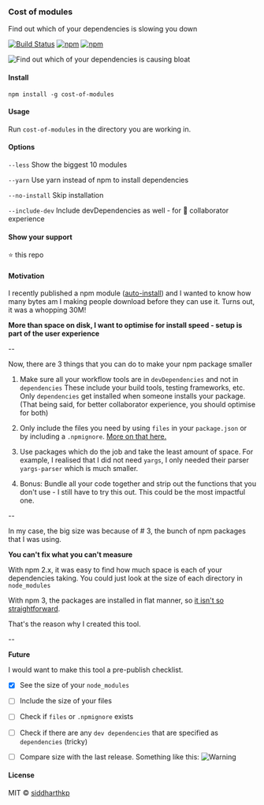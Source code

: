 ### Cost of modules
Find out which of your dependencies is slowing you down

[![Build
Status](https://api.travis-ci.org/siddharthkp/cost-of-modules.svg?branch=master)](https://travis-ci.org/siddharthkp/cost-of-modules)
[![npm](https://img.shields.io/npm/v/cost-of-modules.svg?maxAge=3600)](https://www.npmjs.com/package/cost-of-modules)
[![npm](https://img.shields.io/npm/dt/cost-of-modules.svg?maxAge=3600)](https://www.npmjs.com/package/cost-of-modules)

![Find out which of your dependencies is causing bloat](https://raw.githubusercontent.com/siddharthkp/cost-of-modules/master/screenshot.jpg)

#### Install

`npm install -g cost-of-modules`

#### Usage

Run `cost-of-modules` in the directory you are working in.

#### Options

`--less`  Show the biggest 10 modules

`--yarn`  Use yarn instead of npm to install dependencies

`--no-install`  Skip installation

`--include-dev`  Include devDependencies as well - for 🚀 collaborator experience

#### Show your support

:star: this repo

#### Motivation

I recently published a npm module ([auto-install](https://github.com/siddharthkp/auto-install)) and I wanted to know how many bytes am I making people download before they can use it. Turns out, it was a whopping 30M!

__More than space on disk, I want to optimise for install speed - setup is part of the user experience__

--

Now, there are 3 things that you can do to make your npm package smaller

1. Make sure all your workflow tools are in `devDependencies` and not in `dependencies` These include your build tools, testing frameworks, etc. Only `dependencies` get installed when someone installs your package. (That being said, for better collaborator experience, you should optimise for both)

2. Only include the files you need by using `files` in your `package.json` or by including a `.npmignore`. [More on that here.](https://docs.npmjs.com/files/package.json#files)

3. Use packages which do the job and take the least amount of space. For example, I realised that I did not need `yargs`, I only needed their parser `yargs-parser` which is much smaller.

4. Bonus: Bundle all your code together and strip out the functions that you don't use - I still have to try this out. This could be the most impactful one.

--

In my case, the big size was because of # 3, the bunch of npm packages that I was using.

__You can't fix what you can't measure__

With npm 2.x, it was easy to find how much space is each of your dependencies taking. You could just look at the size of each directory in `node_modules`

With npm 3, the packages are installed in flat manner, so [it isn't so straightforward](https://github.com/npm/npm/issues/10361).

That's the reason why I created this tool.

--

__Future__

I would want to make this tool a pre-publish checklist.

- [x] See the size of your `node_modules`
- [ ] Include the size of your files
- [ ] Check if `files` or `.npmignore` exists
- [ ] Check if there are any `dev dependencies` that are specified as `dependencies` (tricky)
- [ ] Compare size with the last release. Something like this:
![Warning](https://raw.githubusercontent.com/siddharthkp/cost-of-modules/master/warning.png)


#### License

MIT © [siddharthkp](https://github.com/siddharthkp)
